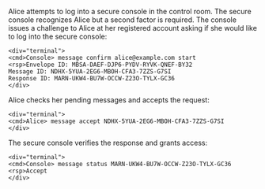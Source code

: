 
Alice attempts to log into a secure console in the control room. The secure console recognizes 
Alice but a second factor is required. The console issues a challenge to Alice at her
registered account asking if she would like to log into the secure console:


~~~~
<div="terminal">
<cmd>Console> message confirm alice@example.com start
<rsp>Envelope ID: MBSA-DAEF-DJP6-PYDV-RYVK-QNEF-BY32
Message ID: NDHX-5YUA-2EG6-MBOH-CFA3-7ZZS-G7SI
Response ID: MARN-UKW4-BU7W-OCCW-Z23O-TYLX-GC36
</div>
~~~~

Alice checks her pending messages and accepts the request:


~~~~
<div="terminal">
<cmd>Alice> message accept NDHX-5YUA-2EG6-MBOH-CFA3-7ZZS-G7SI
</div>
~~~~

The secure console verifies the response and grants access:


~~~~
<div="terminal">
<cmd>Console> message status MARN-UKW4-BU7W-OCCW-Z23O-TYLX-GC36
<rsp>Accept
</div>
~~~~

